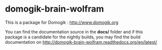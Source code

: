 domogik-brain-wolfram
=====================

This is a package for Domogik : http://www.domogik.org

You can find the documentation source in the **docs/** folder and if this package is a candidate for the nightly builds, you may find the build documentation on http://domogik-brain-wolfram.readthedocs.org/en/latest/
